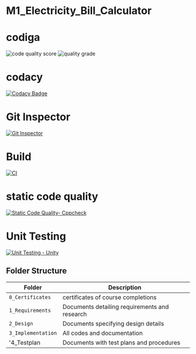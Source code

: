 # M1_Electricity_Bill_Calculator
# codiga
![code quality score](https://api.codiga.io/project/32499/score/svg)
![quality grade](https://api.codiga.io/project/32499/status/svg)
# codacy
[![Codacy Badge](https://app.codacy.com/project/badge/Grade/b4f90fb428d5475f983695bfac8d77d5)](https://www.codacy.com/gh/alokjagrothu2001/M1_Electricity_Bill_Calculator/dashboard?utm_source=github.com&amp;utm_medium=referral&amp;utm_content=alokjagrothu2001/M1_Electricity_Bill_Calculator&amp;utm_campaign=Badge_Grade)
# Git Inspector
[![Git Inspector](https://github.com/alokjagrothu2001/M1_Electricity_Bill_Calculator/actions/workflows/git_inspector.yml/badge.svg)](https://github.com/alokjagrothu2001/M1_Electricity_Bill_Calculator/actions/workflows/git_inspector.yml)
# Build
[![CI](https://github.com/alokjagrothu2001/M1_Electricity_Bill_Calculator/actions/workflows/main.yml/badge.svg)](https://github.com/alokjagrothu2001/M1_Electricity_Bill_Calculator/actions/workflows/main.yml)
# static code quality
[![Static Code Quality- Cppcheck](https://github.com/alokjagrothu2001/M1_Electricity_Bill_Calculator/actions/workflows/cppcheck.yml/badge.svg)](https://github.com/alokjagrothu2001/M1_Electricity_Bill_Calculator/actions/workflows/cppcheck.yml)
# Unit Testing
[![Unit Testing - Unity](https://github.com/alokjagrothu2001/M1_Electricity_Bill_Calculator/actions/workflows/unity.yml/badge.svg)](https://github.com/alokjagrothu2001/M1_Electricity_Bill_Calculator/actions/workflows/unity.yml)

## Folder Structure

| Folder             | Description                                   |
| ------------------ | --------------------------------------------- |
| `0_Certificates`   | certificates of course completions            |
| `1_Requirements`   | Documents detailing requirements and research |
| `2_Design`         | Documents specifying design details           |
| `3_Implementation` | All codes and documentation                   |
| '4_Testplan        | Documents with test plans and procedures      |

